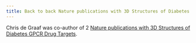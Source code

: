 ```yaml
---
title: Back to back Nature publications with 3D Structures of Diabetes GPCR Drug Targets
---
```

Chris de Graaf was co-author of 2 <a href="https://www.aimms.vu.nl/en/news-events/news-archive/2017/apr-jun/medicinal-chemist-chris-de-graaf-in-nature-with-3d-structures-of-diabetes-drug-targets.aspx">Nature publications with 3D Structures of Diabetes GPCR Drug Targets</a>.